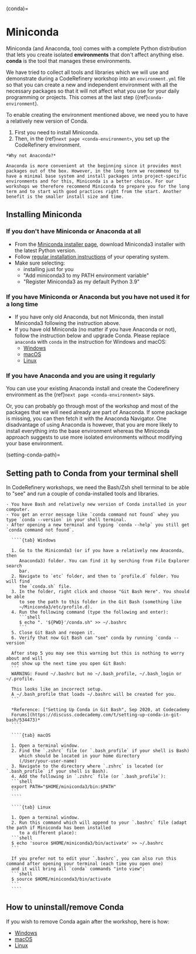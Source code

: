 (conda)=

# Miniconda

Miniconda (and Anaconda, too) comes with a complete Python distribution that lets
you create isolated **environments** that don't affect anything else.
**conda** is the tool that manages these environments.

We have tried to collect all tools and libraries which we will use and
demonstrate during a CodeRefinery workshop into an `environment.yml` file so
that you can create a new and independent environment with all the necessary
packages so that it will not affect what you use for your daily programming or
projects. This comes at the last step ({ref}`conda-environment`).

To enable creating the environment mentioned above, we need you to have a
relatively new version of Conda.

1. First you need to install Miniconda.
2. Then, in the {ref}`next page <conda-environment>`, you set up the
   CodeRefinery environment.

```{note}
*Why not Anaconda?*

Anaconda is more convenient at the beginning since it provides most packages out of the box. However, in the long term we recommend to have a minimal base system and install packages into project-specific environments and for this, Miniconda is a better choice. For our workshops we therefore recommend Miniconda to prepare you for the long term and to start with good practices right from the start. Another benefit is the smaller install size and time.
```

## Installing Miniconda

### If you don't have Miniconda or Anaconda at all

- From the [Miniconda installer page](https://docs.conda.io/en/latest/miniconda.html),
  download Miniconda3 installer with the latest Python version.
- Follow [regular installation instructions](https://conda.io/projects/conda/en/latest/user-guide/install/index.html#regular-installation)
  of your operating system.
- Make sure selecting:
    - installing just for you
    - "Add miniconda3 to my PATH environment variable"
    - "Register Miniconda3 as my default Python 3.9"


### If you have Miniconda or Anaconda but you have not used it for a long time

- If you have only old Anaconda, but not Miniconda, then install Miniconda3
  following the instruction above.
- If you have old Miniconda (no matter if you have Anaconda or not), follow the
  instruction below and upgrade Conda. Please replace `anaconda` with `conda`
  in the instruction for Windows and macOS:
    - [Windows](https://docs.conda.io/projects/continuumio-conda/en/latest/user-guide/install/windows.html#updating-conda)
    - [macOS](https://docs.conda.io/projects/continuumio-conda/en/latest/user-guide/install/macos.html#updating-anaconda-or-miniconda)
    - [Linux](https://docs.conda.io/projects/continuumio-conda/en/latest/user-guide/install/linux.html#updating-anaconda-or-miniconda)


### If you have Anaconda and you are using it regularly

You can use your existing Anaconda install and create the Coderefinery
environment as the {ref}`next page <conda-environment>` says.

Or, you can probably go through most of the workshop and most of the
packages that we will need already are part of Anaconda. If some package is
missing, you can then fetch it with the Anaconda Navigator. One disadvantage of
using Anaconda is however, that you are more likely to install everything into
the base environment whereas the Miniconda approach suggests to use more
isolated environments without modifying your base environment.


(setting-conda-path)=

## Setting path to Conda from your terminal shell

In CodeRefinery workshops, we need the Bash/Zsh shell terminal to be able to "see" and
run a couple of conda-installed tools and libraries.

```{prereq}
- You have Bash and relatively new version of Conda installed in your computer.
- You get an error message like `conda command not found` whey you type `conda --version` in your shell terminal.
- After opening a new terminal and typing `conda --help` you still get `conda command not found`.
```

`````{tabs}
  ````{tab} Windows

  1. Go to the Miniconda3 (or if you have a relatively new Anaconda, then
     Anaconda3) folder. You can find it by serching from File Explorer search
     bar.
  2. Navigate to `etc` folder, and then to `profile.d` folder. You will find
     the `conda.sh` file.
  3. In the folder, right click and choose "Git Bash Here". You should be able
     to see the path to this folder in the Git Bash (something like
     ~/Miniconda3/etc/profile.d).
  4. Run the following command (type the following and enter):
     ```shell
     $ echo ". '${PWD}'/conda.sh" >> ~/.bashrc
     ```
  5. Close Git Bash and reopen it.
  6. Verify that now Git Bash can "see" conda by running `conda --version`

  After step 5 you may see this warning but this is nothing to worry about and will
  not show up the next time you open Git Bash:
  ```
  WARNING: Found ~/.bashrc but no ~/.bash_profile, ~/.bash_login or ~/.profile.

  This looks like an incorrect setup.
  A ~/.bash_profile that loads ~/.bashrc will be created for you.
  ```

  *Reference: ["Setting Up Conda in Git Bash", Sep 2020, at Codecademy
  Forums](https://discuss.codecademy.com/t/setting-up-conda-in-git-bash/534473)*
  ````

  ````{tab} macOS

  1. Open a terminal window.
  2. Find the `.zshrc` file (or `.bash_profile` if your shell is Bash)
     which should be located in your home directory
     (/User/your-user-name)
  3. Navigate to the directory where `.zshrc` is located (or `.bash_profile` if your shell is Bash).
  4. Add the following in `.zshrc` file (or `.bash_profile`):
  ```shell
  export PATH="$HOME/miniconda3/bin:$PATH"
  ```
  ````

  ````{tab} Linux

  1. Open a terminal window.
  2. Run this command which will append to your `.bashrc` file (adapt the path if Miniconda has been installed
     to a different place):
  ```shell
  $ echo 'source $HOME/miniconda3/bin/activate' >> ~/.bashrc
  ```

  If you prefer not to edit your `.bashrc`, you can also run this command after opening your terminal (each time you open one)
  and it will bring all `conda` commands "into view":
  ```shell
  $ source $HOME/miniconda3/bin/activate
  ```
  ````
`````


## How to uninstall/remove Conda

If you wish to remove Conda again after the workshop, here is how:

- [Windows](https://docs.conda.io/projects/continuumio-conda/en/latest/user-guide/install/windows.html#uninstalling-conda)
- [macOS](https://docs.conda.io/projects/continuumio-conda/en/latest/user-guide/install/macos.html#uninstalling-anaconda-or-miniconda)
- [Linux](https://docs.conda.io/projects/continuumio-conda/en/latest/user-guide/install/linux.html#uninstalling-anaconda-or-miniconda)
